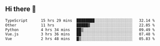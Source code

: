 ## Hi there 👋

<!--START_SECTION:waka-->

```txt
TypeScript      15 hrs 29 mins  ████████░░░░░░░░░░░░░░░░░   32.14 %
Other           11 hrs          █████▓░░░░░░░░░░░░░░░░░░░   22.85 %
Python          4 hrs 34 mins   ██▒░░░░░░░░░░░░░░░░░░░░░░   09.49 %
Vue.js          3 hrs 36 mins   ██░░░░░░░░░░░░░░░░░░░░░░░   07.48 %
Vue             2 hrs 48 mins   █▒░░░░░░░░░░░░░░░░░░░░░░░   05.83 %
```

<!--END_SECTION:waka-->
